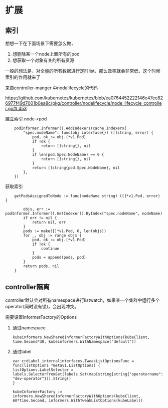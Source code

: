 # 扩展

## 索引

想想一下在下面场景下需要怎么做，

1. 想删除某一个node上面所有的pod
2. 想获取一个对象有关的所有资源

一般的想法是，对全量的所有数据进行定时list，那么效率就会非常低，这个时候索引的作用就来了



来自controller-manger 中nodelifecycle的代码

https://github.com/kubernetes/kubernetes/blob/ea0764452222146c47ec826977f49d7001b0ea8c/pkg/controller/nodelifecycle/node_lifecycle_controller.go#L453

建立索引 node->pod

```
	podInformer.Informer().AddIndexers(cache.Indexers{
		"spec.nodeName": func(obj interface{}) ([]string, error) {
			pod, ok := obj.(*v1.Pod)
			if !ok {
				return []string{}, nil
			}
			if len(pod.Spec.NodeName) == 0 {
				return []string{}, nil
			}
			return []string{pod.Spec.NodeName}, nil
		},
	})
```

获取索引

```
	getPodsAssignedToNode := func(nodeName string) ([]*v1.Pod, error) {

		objs, err := podInformer.Informer().GetIndexer().ByIndex("spec.nodeName", nodeName)
		if err != nil {
			return nil, err
		}
		pods := make([]*v1.Pod, 0, len(objs))
		for _, obj := range objs {
			pod, ok := obj.(*v1.Pod)
			if !ok {
				continue
			}
			pods = append(pods, pod)
		}
		return pods, nil
	}
```



## controller隔离



controller默认会对所有namespace进行listwatch，如果某一个集群中运行多个operator(同时没有锁)，会出现冲突。

需要设置InformerFactory的Options

1. 通过namespace

   ```
   kubeinformers.NewSharedInformerFactoryWithOptions(kubeClient, time.Second*30, kubeinformers.WithNamespace("default"))
   ```

2. 通过label

   ```
   var crdLabel internalinterfaces.TweakListOptionsFunc = func(listOptions *metav1.ListOptions) {
   listOptions.LabelSelector = labels.SelectorFromSet(labels.Set(map[string]string{"operatorname": 
   "dev-operator"})).String()
   }
   	
   kubeInformerFactory := informers.NewSharedInformerFactoryWithOptions(kubeClient, 60*time.Second, informers.WithTweakListOptions(kubeLabel))
   ```

   

   

